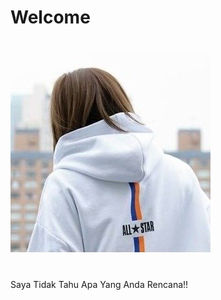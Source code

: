 # Welcome
#
![STUPID HOUSE](https://github.com/0399obot/Welcome/blob/main/Setiaji.png)
#
Saya Tidak Tahu Apa Yang Anda Rencana!! 
